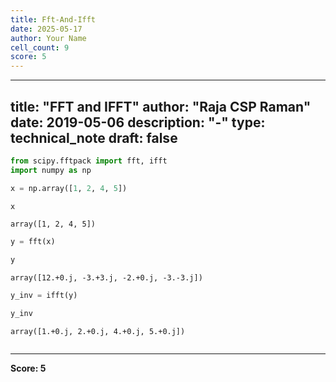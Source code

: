 ```yaml
---
title: Fft-And-Ifft
date: 2025-05-17
author: Your Name
cell_count: 9
score: 5
---
```


---
title: "FFT and IFFT"
author: "Raja CSP Raman"
date: 2019-05-06
description: "-"
type: technical_note
draft: false
---

```python
from scipy.fftpack import fft, ifft
import numpy as np
```


```python
x = np.array([1, 2, 4, 5])
```


```python
x
```




    array([1, 2, 4, 5])




```python
y = fft(x)
```


```python
y
```




    array([12.+0.j, -3.+3.j, -2.+0.j, -3.-3.j])




```python
y_inv = ifft(y)
```


```python
y_inv
```




    array([1.+0.j, 2.+0.j, 4.+0.j, 5.+0.j])




```python

```


---
**Score: 5**
